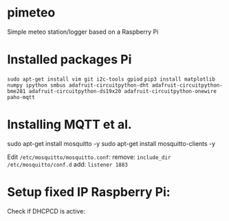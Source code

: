 # pimeteo
Simple meteo station/logger based on a Raspberry Pi

# Installed packages Pi
`sudo apt-get install vim git i2c-tools gpiod`
`pip3 install matplotlib numpy ipython smbus adafruit-circuitpython-dht adafruit-circuitpython-bme281 adafruit-circuitpython-ds19x20 adafruit-circuitpython-onewire paho-mqtt`

# Installing MQTT et al.
sudo apt-get install mosquitto -y
sudo apt-get install mosquitto-clients -y

Edit `/etc/mosquitto/mosquitto.conf`:
remove: `include_dir /etc/mosquitto/conf.d`
add: `listener 1883`



# Setup fixed IP Raspberry Pi:
Check if DHCPCD is active:

